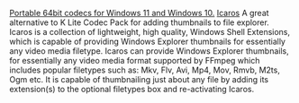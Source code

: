 
[Portable 64bit codecs for Windows 11 and Windows 10.](https://shark007.net/index.html)
[Icaros](https://shark007.net/tools.html)
A great alternative to K Lite Codec Pack for adding thumbnails to file explorer. Icaros is a collection of lightweight, high quality, Windows Shell Extensions, which is capable of providing Windows Explorer thumbnails for essentially any video media filetype. Icaros can provide Windows Explorer thumbnails, for essentially any video media format supported by FFmpeg which includes popular filetypes such as: Mkv, Flv, Avi, Mp4, Mov, Rmvb, M2ts, Ogm etc. It is capable of thumbnailing just about any file by adding its extension(s) to the optional filetypes box and re-activating Icaros.
